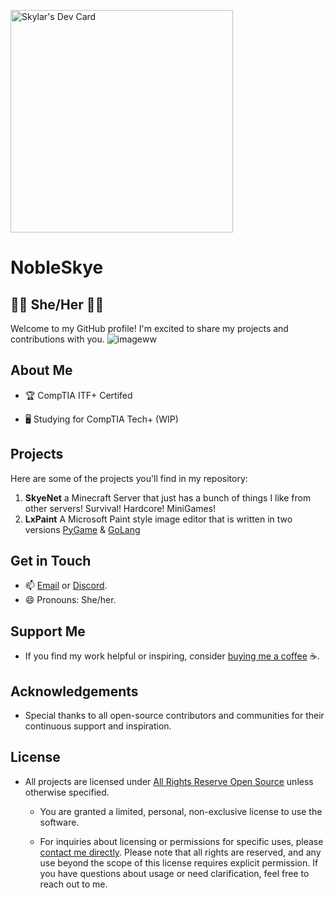 <a href="https://app.daily.dev/skylar"><img src="https://api.daily.dev/devcards/v2/MGqLkeFpdnZEb4VOvCmE2.png?r=nc6&type=default" width="356" alt="Skylar's Dev Card"/></a>

# NobleSkye

## 🏳️‍⚧️ She/Her 🏳️‍⚧️

Welcome to my GitHub profile! I'm excited to share my projects and contributions with you.
![image](https://github.com/user-attachments/assets/02bd5a2e-b09a-41bb-a844-c94bf12f890f)ww
## About Me
- 🏆 CompTIA ITF+ Certifed

- 🖥️ Studying for CompTIA Tech+ (WIP)

## Projects
Here are some of the projects you'll find in my repository:
1. **SkyeNet** a Minecraft Server that just has a bunch of things I like from other servers! Survival! Hardcore! MiniGames!
2. **LxPaint** A Microsoft Paint style image editor that is written in two versions [PyGame](https://www.pygame.org) & [GoLang](https://go.dev) 
   
## Get in Touch
- 📫 [Email](mailto:Rainblueskylar@gmail.com) or [Discord](https://discord.com/PrettySkye).
- 😄 Pronouns: She/her.

## Support Me
- If you find my work helpful or inspiring, consider [buying me a coffee](https://ko-fi.com/nobleskye) ☕️.

## Acknowledgements
- Special thanks to all open-source contributors and communities for their continuous support and inspiration.

## License
- All projects are licensed under [All Rights Reserve Open Source](https://github.com/NobleSkye/Nobleskye/blob/main/license.md) unless otherwise specified.
  - You are granted a limited, personal, non-exclusive license to use the software. 

  - For inquiries about licensing or permissions for specific uses, please [contact me directly](https://nobleskye.dev/#contact).
Please note that all rights are reserved, and any use beyond the scope of this license requires explicit permission. If you have questions about usage or need clarification, feel free to reach out to me.

